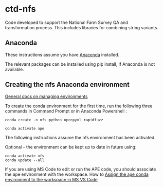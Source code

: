 # ctd-nfs
Code developed to support the National Farm Survey QA and transformation process. This includes libraries for combining string variants.
 
## Anaconda

These instructions assume you have [Anaconda](https://www.anaconda.com/products/distribution) installed.

The relevant packages can be installed using pip install, if Anaconda is not available.

## Creating the nfs Anaconda environment

[General docs on managing environments](https://conda.io/projects/conda/en/latest/user-guide/tasks/manage-environments.html)

To create the conda environment for the first time, run the following three commands in Command Prompt or in Anaconda Powershell :

    conda create -n nfs python openpyxl rapidfuzz
    
    conda activate ape

The following instructions assume the nfs environment has been activated.

Optional - the environment can be kept up to date in future using:

    conda activate nfs
    conda update --all

If you are using MS Code to edit or run the APE code, you should associate the ape environment with the workspace. How to [Assign the ape conda environment to the workspace in MS VS Code](https://code.visualstudio.com/docs/python/environments)
